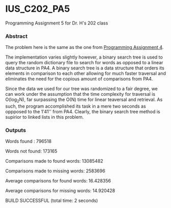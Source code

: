 # IUS_C202_PA5
Programming Assignment 5 for Dr. H's 202 class

### Abstract

The problem here is the same as the one from [Programming Assignment 4](../IUS_C202_PA4/blob/master/README.md).

The implementation varies slightly however, a binary search tree is used to query the random dictionary file to search for words as opposed to a linear data structure in PA4. A binary search tree is a data structure that orders its elements in comparison to each other allowing for much faster traversal and eliminates the need for the copious amount of comparisons from PA4. 

Since the data we used for our tree was randomized to a fair degree, we can work under the assumption that the time complexity for traversal is O(log<sub>2</sub>N), far surpassing the O(N) time for linear teaversal and retrieval. As such, the program accomplished its task in a mere two seconds as oppposed to the 1'41'' from PA4. Clearly, the binary search tree method is supirior to linked lists in this problem.

### Outputs

Words found : 796518

Words not found: 173165

Comparisons made to found words: 13085482

Comparisons made to missing words: 2583696

Average comparisons for found words: 16.428356

Average comparisons for missing words: 14.920428

BUILD SUCCESSFUL (total time: 2 seconds)
